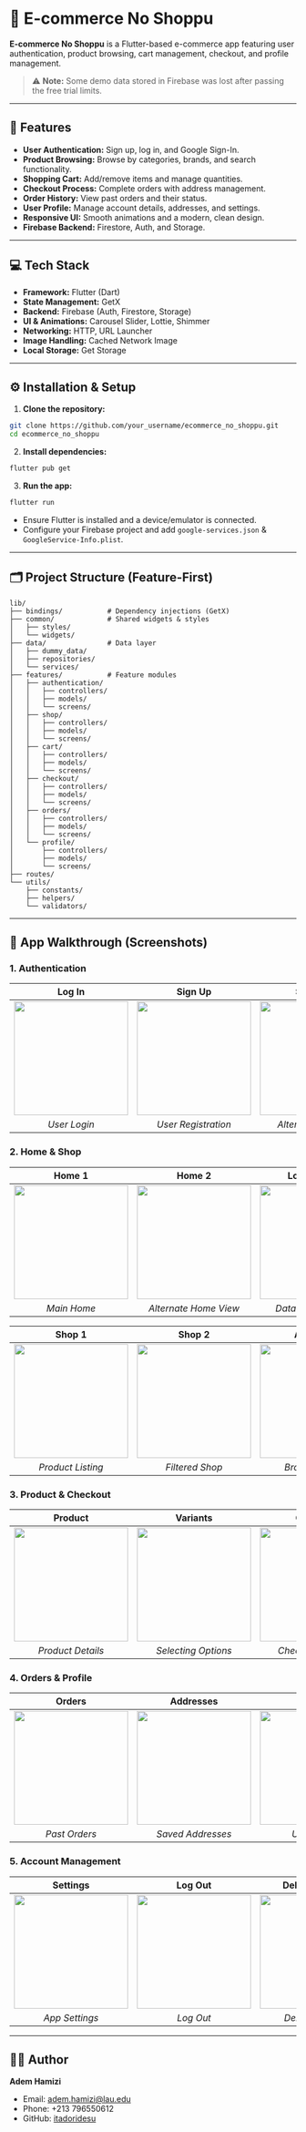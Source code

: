 # 🛒 E-commerce No Shoppu

**E-commerce No Shoppu** is a Flutter-based e-commerce app featuring user authentication, product browsing, cart management, checkout, and profile management.

> ⚠️ **Note:** Some demo data stored in Firebase was lost after passing the free trial limits.

---

## 🌟 Features

* **User Authentication:** Sign up, log in, and Google Sign-In.
* **Product Browsing:** Browse by categories, brands, and search functionality.
* **Shopping Cart:** Add/remove items and manage quantities.
* **Checkout Process:** Complete orders with address management.
* **Order History:** View past orders and their status.
* **User Profile:** Manage account details, addresses, and settings.
* **Responsive UI:** Smooth animations and a modern, clean design.
* **Firebase Backend:** Firestore, Auth, and Storage.

---

## 💻 Tech Stack

* **Framework:** Flutter (Dart)
* **State Management:** GetX
* **Backend:** Firebase (Auth, Firestore, Storage)
* **UI & Animations:** Carousel Slider, Lottie, Shimmer
* **Networking:** HTTP, URL Launcher
* **Image Handling:** Cached Network Image
* **Local Storage:** Get Storage

---

## ⚙️ Installation & Setup

1. **Clone the repository:**
```bash
git clone https://github.com/your_username/ecommerce_no_shoppu.git
cd ecommerce_no_shoppu
````

2. **Install dependencies:**

```bash
flutter pub get
```

3. **Run the app:**

```bash
flutter run
```

* Ensure Flutter is installed and a device/emulator is connected.
* Configure your Firebase project and add `google-services.json` & `GoogleService-Info.plist`.

---

## 🗂 Project Structure (Feature-First)

```
lib/
├── bindings/           # Dependency injections (GetX)
├── common/             # Shared widgets & styles
│   ├── styles/
│   └── widgets/
├── data/               # Data layer
│   ├── dummy_data/
│   ├── repositories/
│   └── services/
├── features/           # Feature modules
│   ├── authentication/
│   │   ├── controllers/
│   │   ├── models/
│   │   └── screens/
│   ├── shop/
│   │   ├── controllers/
│   │   ├── models/
│   │   └── screens/
│   ├── cart/
│   │   ├── controllers/
│   │   ├── models/
│   │   └── screens/
│   ├── checkout/
│   │   ├── controllers/
│   │   ├── models/
│   │   └── screens/
│   ├── orders/
│   │   ├── controllers/
│   │   ├── models/
│   │   └── screens/
│   └── profile/
│       ├── controllers/
│       ├── models/
│       └── screens/
├── routes/
└── utils/
    ├── constants/
    ├── helpers/
    └── validators/
```

---

## 📸 App Walkthrough (Screenshots)

### 1. Authentication

|                         Log In                         |                         Sign Up                         |                         Sign Up 2                        |                      Google Sign-In                     |
| :----------------------------------------------------: | :-----------------------------------------------------: | :------------------------------------------------------: | :-----------------------------------------------------: |
| <img src="screenshots/log-in-screen.jpg" width="200"/> | <img src="screenshots/sign-up-screen.jpg" width="200"/> | <img src="screenshots/sign-up-screen2.jpg" width="200"/> | <img src="screenshots/google-sign-in.jpg" width="200"/> |
|                      *User Login*                      |                   *User Registration*                   |                    *Alternate Sign-Up*                   |                  *Google Sign-In Flow*                  |

### 2. Home & Shop

|                        Home 1                        |                         Home 2                        |                            Loading Data                           |
| :--------------------------------------------------: | :---------------------------------------------------: | :---------------------------------------------------------------: |
| <img src="screenshots/home-screen.jpg" width="200"/> | <img src="screenshots/home-screen2.jpg" width="200"/> | <img src="screenshots/home_screen_loading-data.jpg" width="200"/> |
|                      *Main Home*                     |                 *Alternate Home View*                 |                        *Data Loading State*                       |

|                        Shop 1                        |                         Shop 2                        |                         All Brands                         |
| :--------------------------------------------------: | :---------------------------------------------------: | :--------------------------------------------------------: |
| <img src="screenshots/shop-screen.jpg" width="200"/> | <img src="screenshots/shop-screen2.jpg" width="200"/> | <img src="screenshots/all-brands-screen.jpg" width="200"/> |
|                   *Product Listing*                  |                    *Filtered Shop*                    |                       *Browse Brands*                      |

### 3. Product & Checkout

|                         Product                         |                             Variants                             |                         Checkout                         |
| :-----------------------------------------------------: | :--------------------------------------------------------------: | :------------------------------------------------------: |
| <img src="screenshots/product-screen.jpg" width="200"/> | <img src="screenshots/product-screen-variants.jpg" width="200"/> | <img src="screenshots/checkout-screen.jpg" width="200"/> |
|                    *Product Details*                    |                        *Selecting Options*                       |                    *Checkout Process*                    |

### 4. Orders & Profile

|                         Orders                         |                         Addresses                         |                         Profile                         |
| :----------------------------------------------------: | :-------------------------------------------------------: | :-----------------------------------------------------: |
| <img src="screenshots/orders-screen.jpg" width="200"/> | <img src="screenshots/addresses-screen.jpg" width="200"/> | <img src="screenshots/profile-screen.jpg" width="200"/> |
|                      *Past Orders*                     |                     *Saved Addresses*                     |                      *User Profile*                     |

### 5. Account Management

|                         Settings                         |                      Log Out                     |                      Delete Account                     |                   Deleted Confirmation                   |
| :------------------------------------------------------: | :----------------------------------------------: | :-----------------------------------------------------: | :------------------------------------------------------: |
| <img src="screenshots/settings-screen.jpg" width="200"/> | <img src="screenshots/log-out.jpg" width="200"/> | <img src="screenshots/delete-account.jpg" width="200"/> | <img src="screenshots/accound-deleted.jpg" width="200"/> |
|                      *App Settings*                      |                     *Log Out*                    |                     *Delete Account*                    |                     *Account Deleted*                    |

---

## 👨‍💻 Author

**Adem Hamizi**

* Email: [adem.hamizi@lau.edu](mailto:adem.hamizi@lau.edu)
* Phone: +213 796550612
* GitHub: [itadoridesu](https://github.com/itadoridesu)
